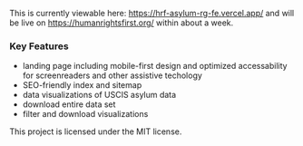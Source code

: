
This is currently viewable here: https://hrf-asylum-rg-fe.vercel.app/ and will be live on https://humanrightsfirst.org/ within about a week.

### Key Features

- landing page including mobile-first design and optimized accessability for screenreaders and other assistive techology 
- SEO-friendly index and sitemap
- data visualizations of USCIS asylum data
- download entire data set
- filter and download visualizations

This project is licensed under the MIT license.

